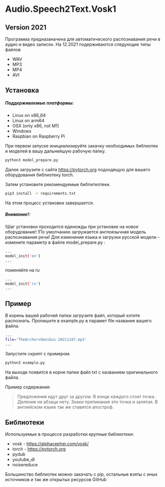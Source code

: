 # Audio.Speech2Text.Vosk1
## Version 2021

Программа предназаначена для автоматического распознавания речи в аудио и видео записях.
 На 12.2021 подерживаются следующие типы файлов

- WAV
- MP3
- MP4
- AVI

## Установка
##### Поддерживаемые платформы:

- Linux on x86_64 
- Linux on arm64
- OSX (only x86, not M1)
- Windows
- Raspbian on Raspberry Pi

При первом запуске инициализируйте закачку необходимых библиотек и моделей в вашу дальнейшую рабочую папку.
```sh
python3 model_prepare.py
```
Далее загрузите с сайта https://pytorch.org подходящую для вашего оборудования библиотеку torch.

Затем установите рекомендуемые библитеотеки.
```sh
pip3 install -r requirements.txt
```

На этом процесс установки завершается.
##### Внимание!:
!Шаг установки проходится единожды при установке на новое оборудование!
!По умолчанию загружается англоязычная модель распознавания речи!
Для измениния языка и загрузки русской модели - измените параметр в файле model_prepare.py :
```sh
...
model_init('en')
...
```
поменяйте на ru
```sh
...
model_init('ru')
...
```

## Пример
В корень вашей рабочей папки загрузите файл, который хотите распознать.
Пропишите в example.py в парамет file название вашего файла.
```sh
...
file='TheArchersOmnibus-20211107.mp3'
...
```
Запустите скрипт с примером.
```sh
python3 example.py
```

На выходе появится в корне папки файл txt с названием оригинального файла.

Пример содержания:

> Предложения идут друг за другом. В конце каждого стоит точка.
> Деление на абзаци нету. Знаки препинания это точка и запятая.
> В английском языке так же ставится апостроф.


## Библиотеки

Используемые в процессе разработки крупные библиотеки:

- vosk - https://alphacephei.com/vosk/
- torch - https://pytorch.org
- pydub
- youtube_dl
- noisereduce

Большинство библиотек можно закачать с pip, остальные взяты с иных источников и так же открытых ресурсов GitHub 
